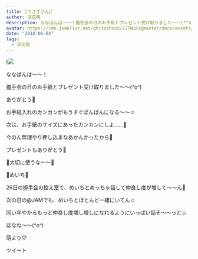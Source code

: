 ```yaml
---
title: 🐰うさぎさん🐰
author: 涼花萌
description: ななばんは〜〜！握手会の日のお手紙とプレゼント受け取りました〜〜(*^o^*)ありがとう💓お手紙入れのカンカンがもうすぐぱんぱんになる〜〜☺️次は、お手紙...
avatar: https://cdn.jsdelivr.net/gh/zzzhxxx/227WiKi@master/docs/assets/photo/avatar/moe.jpg
date: "2018-06-04"
tags:
  - 涼花萌
---
```


!![](https://cdn.jsdelivr.net/gh/zzzhxxx/227WiKi-image@master/blog-image/moe-2018-06-04_1.jpg)







ななばんは〜〜！





握手会の日のお手紙とプレゼント受け取りました〜〜(*^o^*)



ありがとう💓





お手紙入れのカンカンがもうすぐぱんぱんになる〜〜☺️




次は、お手紙のサイズにあったカンカンにしよ……🙈



今のん無理やり押し込まなあかんかったから🙈







プレゼントもありがとう💓




🌸大切に使うな〜〜🐥









🐰めいち🐰








26日の握手会の控え室で、めいちとめっちゃ話して仲良し度が増して〜〜ん🐰




次の日の@JAMでも、めいちとほとんど一緒にいてん☺️





同い年やからもっと仲良し度増し増しになれるようにいっぱい話そ〜〜っと☺️








ほなね〜〜(*^o^*)





萌より♡


ツイート



